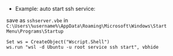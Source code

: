 
* Example: auto start ssh service:

save as `sshserver.vbe` in `C:\Users\%username%\AppData\Roaming\Microsoft\Windows\Start Menu\Programs\Startup`

```vbe
Set ws = CreateObject("Wscript.Shell") 
ws.run "wsl -d Ubuntu -u root service ssh start", vbhide
```
